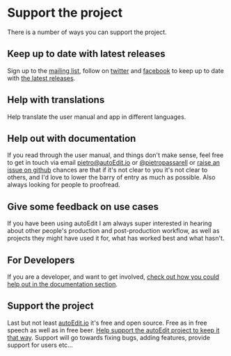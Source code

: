 # Support the project

There is a number of ways you can support the project.

## Keep up to date with latest releases

Sign up to the [mailing list](http://eepurl.com/cMzwSX), follow on [twitter](http://twitter.com/autoEdit2) and [facebook](https://www.facebook.com/autoEdit.io/) to keep up to date with [the latest releases](https://github.com/OpenNewsLabs/autoEdit_2/releases).

## Help with translations

Help translate the user manual and app in different languages.

## Help out with documentation

If you read through the user manual, and things don't make sense, feel free to get in touch via email [pietro@autoEdit.io](mailto:pietro@autoEdit.io?Subject=Hello) or [@pietropassarell](https://github.com/pietrop/autoEdit_2_user_manual/tree/d5c8cea5ec4e2a1cee11515e8a838d832407badc/twitter.com/pietropassarell/README.md) or [raise an issue on github](https://github.com/OpenNewsLabs/autoEdit_2) chances are that if it's not clear to you it's not clear to others, and I'd love to lower the barry of entry as much as possible. Also always looking for people to proofread.

## Give some feedback on use cases

If you have been using autoEdit I am always super interested in hearing about other people's production and post-production workflow, as well as projects they might have used it for, what has worked best and what hasn't.

## For Developers

If you are a developer, and want to get involved, [check out how you could help out in the documentation section](https://pietropassarelli.gitbooks.io/autoedit-2-r-d-documentation-for-developers/content). 

## Support the project

Last but not least [autoEdit.io](https://github.com/pietrop/autoEdit_2_user_manual/tree/d5c8cea5ec4e2a1cee11515e8a838d832407badc/www.autoEdit.io) it's free and open source. Free as in free speech as well as in free beer. [Help support the autoEdit project to keep it that way](https://donorbox.org/c9762eef-0e08-468e-90cb-2d00643697f8?recurring=true). Support will go towards fixing bugs, adding features, provide support for users etc...

